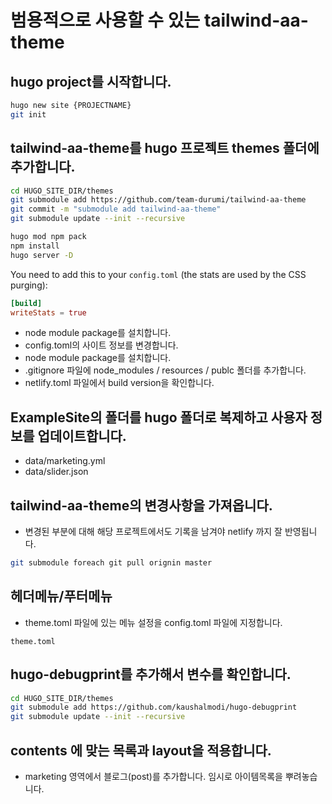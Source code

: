 # 범용적으로 사용할 수 있는 tailwind-aa-theme

## hugo project를 시작합니다. 

```bash
hugo new site {PROJECTNAME}
git init

```

## tailwind-aa-theme를 hugo 프로젝트 themes 폴더에 추가합니다.

```bash
cd HUGO_SITE_DIR/themes
git submodule add https://github.com/team-durumi/tailwind-aa-theme
git commit -m "submodule add tailwind-aa-theme"
git submodule update --init --recursive
```


```bash
hugo mod npm pack
npm install
hugo server -D
```

You need to add this to your `config.toml` (the stats are used by the CSS purging):

```toml
[build]
writeStats = true
```
- node module package를 설치합니다. 
- config.toml의 사이트 정보를 변경합니다. 
- node module package를 설치합니다. 
- .gitignore 파일에 node_modules / resources / publc 폴더를 추가합니다. 
- netlify.toml 파일에서 build version을 확인합니다.


## ExampleSite의 폴더를 hugo 폴더로 복제하고 사용자 정보를 업데이트합니다. 

- data/marketing.yml
- data/slider.json

## tailwind-aa-theme의 변경사항을 가져옵니다. 
- 변경된 부분에 대해 해당 프로젝트에서도 기록을 남겨야 netlify 까지 잘 반영됩니다. 

```bash
git submodule foreach git pull orignin master
```

## 헤더메뉴/푸터메뉴 
- theme.toml 파일에 있는 메뉴 설정을 config.toml 파일에 지정합니다. 
```
theme.toml
```

## hugo-debugprint를 추가해서 변수를 확인합니다.

```bash
cd HUGO_SITE_DIR/themes
git submodule add https://github.com/kaushalmodi/hugo-debugprint
git submodule update --init --recursive
```

## contents 에 맞는 목록과 layout을 적용합니다. 
- marketing 영역에서 블로그(post)를 추가합니다. 임시로 아이템목록을 뿌려놓습니다.